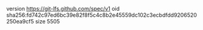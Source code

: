 version https://git-lfs.github.com/spec/v1
oid sha256:fd742c97ed6bc39e82f8f5c4c8b2e45559dc102c3ecbdfdd9206520250ea9cf5
size 5505
